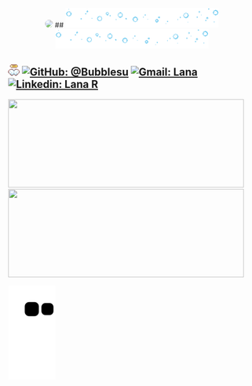 <div align="center">
    <img max-width="800" height="400" style="opacity: 0.7; border-radius: 15px" src="wolf2.gif"/>
    ## <img height="40" src="bubble.gif"/> <img height="40" src="bubble.gif"/>

</div>


## <img height="23" src="wings.webp"/>   [![GitHub: @Bubblesu](https://img.shields.io/github/followers/Bubblesu?label=follow&style=social)](https://github.com/) [![Gmail: Lana](https://img.shields.io/badge/Gmail-Lana-red)](mailto:milksuberry@gmail.com) [![Linkedin: Lana R](https://img.shields.io/badge/-Lana%20R-blue?style=flat-square&logo=Linkedin&logoColor=white&link=https://www.linkedin.com/in/lana-ramos-5410b7201/)](https://www.linkedin.com/in/lana-ramos-5410b7201/)

<div>
    <img height="180em" width="480em" src="https://github-readme-stats.vercel.app/api?username=bubblesu&show_icons=true&include_all_commits=true&count_private=true&custom_title=☁️MyStates"/> 
    <img height="180em" width="480em" src="https://github-readme-stats.vercel.app/api/top-langs/?username=bubblesu&layout=compact&langs_count=6&custom_title=☁️Languages"/>
</div>

![Snake animation](https://github.com/Bubblesu/Bubblesu/blob/output/github-contribution-grid-snake.svg)
